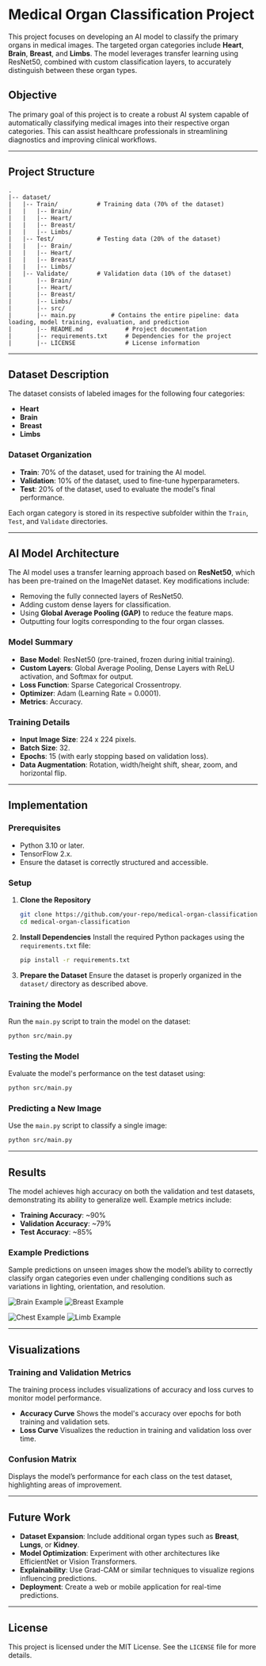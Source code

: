 
# Medical Organ Classification Project

This project focuses on developing an AI model to classify the primary organs in medical images. The targeted organ categories include **Heart**, **Brain**, **Breast**, and **Limbs**. The model leverages transfer learning using ResNet50, combined with custom classification layers, to accurately distinguish between these organ types.

## Objective

The primary goal of this project is to create a robust AI system capable of automatically classifying medical images into their respective organ categories. This can assist healthcare professionals in streamlining diagnostics and improving clinical workflows.

---

## Project Structure

```
.
|-- dataset/
|   |-- Train/           # Training data (70% of the dataset)
|   |   |-- Brain/
|   |   |-- Heart/
|   |   |-- Breast/
|   |   |-- Limbs/
|   |-- Test/            # Testing data (20% of the dataset)
|   |   |-- Brain/
|   |   |-- Heart/
|   |   |-- Breast/
|   |   |-- Limbs/
|   |-- Validate/        # Validation data (10% of the dataset)
|       |-- Brain/
|       |-- Heart/
|       |-- Breast/
|       |-- Limbs/
|       |-- src/
|       |-- main.py          # Contains the entire pipeline: data loading, model training, evaluation, and prediction
|       |-- README.md            # Project documentation
|       |-- requirements.txt     # Dependencies for the project
|       |-- LICENSE              # License information
```

---

## Dataset Description

The dataset consists of labeled images for the following four categories:
- **Heart**
- **Brain**
- **Breast**
- **Limbs**

### Dataset Organization
- **Train**: 70% of the dataset, used for training the AI model.
- **Validation**: 10% of the dataset, used to fine-tune hyperparameters.
- **Test**: 20% of the dataset, used to evaluate the model's final performance.

Each organ category is stored in its respective subfolder within the `Train`, `Test`, and `Validate` directories.

---

## AI Model Architecture

The AI model uses a transfer learning approach based on **ResNet50**, which has been pre-trained on the ImageNet dataset. Key modifications include:
- Removing the fully connected layers of ResNet50.
- Adding custom dense layers for classification.
- Using **Global Average Pooling (GAP)** to reduce the feature maps.
- Outputting four logits corresponding to the four organ classes.

### Model Summary
- **Base Model**: ResNet50 (pre-trained, frozen during initial training).
- **Custom Layers**: Global Average Pooling, Dense Layers with ReLU activation, and Softmax for output.
- **Loss Function**: Sparse Categorical Crossentropy.
- **Optimizer**: Adam (Learning Rate = 0.0001).
- **Metrics**: Accuracy.

### Training Details
- **Input Image Size**: 224 x 224 pixels.
- **Batch Size**: 32.
- **Epochs**: 15 (with early stopping based on validation loss).
- **Data Augmentation**: Rotation, width/height shift, shear, zoom, and horizontal flip.

---

## Implementation

### Prerequisites
- Python 3.10 or later.
- TensorFlow 2.x.
- Ensure the dataset is correctly structured and accessible.

### Setup
1. **Clone the Repository**
   ```bash
   git clone https://github.com/your-repo/medical-organ-classification.git
   cd medical-organ-classification
   ```

2. **Install Dependencies**
   Install the required Python packages using the `requirements.txt` file:
   ```bash
   pip install -r requirements.txt
   ```

3. **Prepare the Dataset**
   Ensure the dataset is properly organized in the `dataset/` directory as described above.

### Training the Model
Run the `main.py` script to train the model on the dataset:
```bash
python src/main.py
```

### Testing the Model
Evaluate the model's performance on the test dataset using:
```bash
python src/main.py
```

### Predicting a New Image
Use the `main.py` script to classify a single image:
```bash
python src/main.py
```

---

## Results

The model achieves high accuracy on both the validation and test datasets, demonstrating its ability to generalize well. Example metrics include:
- **Training Accuracy**: ~90%
- **Validation Accuracy**: ~79%
- **Test Accuracy**: ~85%

### Example Predictions
Sample predictions on unseen images show the model’s ability to correctly classify organ categories even under challenging conditions such as variations in lighting, orientation, and resolution.

![Brain Example](Screenshot/Brain.jpg) ![Breast Example](Screenshot/Breast.jpg)

![Chest Example](Screenshot/Chest.jpg) ![Limb Example](Screenshot/Limb.jpg)


---

## Visualizations

### Training and Validation Metrics
The training process includes visualizations of accuracy and loss curves to monitor model performance.

- **Accuracy Curve**
  Shows the model's accuracy over epochs for both training and validation sets.
- **Loss Curve**
  Visualizes the reduction in training and validation loss over time.

### Confusion Matrix
Displays the model’s performance for each class on the test dataset, highlighting areas of improvement.

---

## Future Work

- **Dataset Expansion**: Include additional organ types such as **Breast**, **Lungs**, or **Kidney**.
- **Model Optimization**: Experiment with other architectures like EfficientNet or Vision Transformers.
- **Explainability**: Use Grad-CAM or similar techniques to visualize regions influencing predictions.
- **Deployment**: Create a web or mobile application for real-time predictions.

---

## License

This project is licensed under the MIT License. See the `LICENSE` file for more details.
